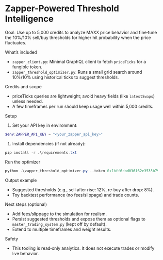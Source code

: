 # Zapper-Powered Threshold Intelligence

Goal: Use up to 5,000 credits to analyze MAXX price behavior and fine‑tune the 10%/10% sell/buy thresholds for higher hit probability when the price fluctuates.

What’s included

- `zapper_client.py`: Minimal GraphQL client to fetch `priceTicks` for a fungible token.
- `zapper_threshold_optimizer.py`: Runs a small grid search around 10%/10% using historical ticks to suggest thresholds.

Credits and scope

- priceTicks queries are lightweight; avoid heavy fields (like `latestSwaps`) unless needed.
- A few timeframes per run should keep usage well within 5,000 credits.

Setup

1. Set your API key in environment:

```powershell
$env:ZAPPER_API_KEY = "<your_zapper_api_key>"
```

1. Install dependencies (if not already):

```powershell
pip install -r .\requirements.txt
```

Run the optimizer

```powershell
python .\zapper_threshold_optimizer.py --token 0x1bff6cbd036162e3535b7969f63fd8043ccc1433 --chain 8453 --base-usd 100
```

Output example

- Suggested thresholds (e.g., sell after rise: 12%, re‑buy after drop: 8%).
- Toy backtest performance (no fees/slippage) and trade counts.

Next steps (optional)

- Add fees/slippage to the simulation for realism.
- Persist suggested thresholds and expose them as optional flags to `master_trading_system.py` (kept off by default).
- Extend to multiple timeframes and weight results.

Safety

- This tooling is read‑only analytics. It does not execute trades or modify live behavior.
